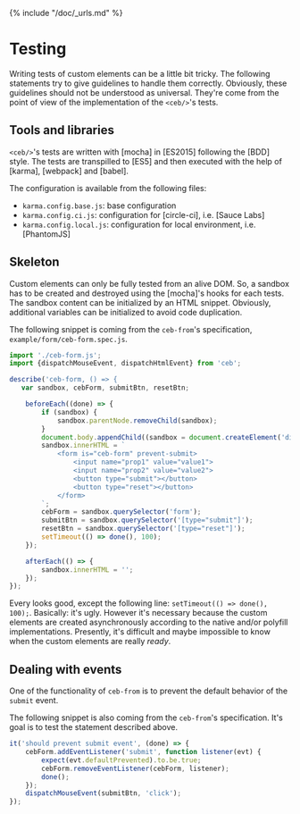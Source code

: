 {% include "/doc/_urls.md" %}
# Testing

Writing tests of custom elements can be a little bit tricky.
The following statements try to give guidelines to handle them correctly.
Obviously, these guidelines should not be understood as universal.
They're come from the point of view of the implementation of the `<ceb/>`'s tests.

## Tools and libraries

`<ceb/>`'s tests are written with [mocha] in [ES2015] following the [BDD] style.
The tests are transpilled to [ES5] and then executed with the help of [karma], [webpack] and [babel].

The configuration is available from the following files:

- `karma.config.base.js`: base configuration
- `karma.config.ci.js`: configuration for [circle-ci], i.e. [Sauce Labs]
- `karma.config.local.js`: configuration for local environment, i.e. [PhantomJS]

## Skeleton

Custom elements can only be fully tested from an alive DOM.
So, a sandbox has to be created and destroyed using the [mocha]'s hooks for each tests.
The sandbox content can be initialized by an HTML snippet.
Obviously, additional variables can be initialized to avoid code duplication.

The following snippet is coming from the `ceb-from`'s specification, `example/form/ceb-form.spec.js`.

```javascript
import './ceb-form.js';
import {dispatchMouseEvent, dispatchHtmlEvent} from 'ceb';

describe('ceb-form, () => {
   var sandbox, cebForm, submitBtn, resetBtn;

    beforeEach((done) => {
        if (sandbox) {
            sandbox.parentNode.removeChild(sandbox);
        }
        document.body.appendChild((sandbox = document.createElement('div')));
        sandbox.innerHTML = `
            <form is="ceb-form" prevent-submit>
                <input name="prop1" value="value1">
                <input name="prop2" value="value2">
                <button type="submit"></button>
                <button type="reset"></button>
            </form>
        `;
        cebForm = sandbox.querySelector('form');
        submitBtn = sandbox.querySelector('[type="submit"]');
        resetBtn = sandbox.querySelector('[type="reset"]');
        setTimeout(() => done(), 100);
    });

    afterEach(() => {
        sandbox.innerHTML = '';
    });
});
```

Every looks good, except the following line: `setTimeout(() => done(), 100);`.
Basically: it's ugly.
However it's necessary because the custom elements are created asynchronously according to the native and/or polyfill implementations.
Presently, it's difficult and maybe impossible to know when the custom elements are really _ready_.

## Dealing with events

One of the functionality of `ceb-from` is to prevent the default behavior of the `submit` event.

The following snippet is also coming from the `ceb-from`'s specification.
It's goal is to test the statement described above.

```javascript
it('should prevent submit event', (done) => {
    cebForm.addEventListener('submit', function listener(evt) {
        expect(evt.defaultPrevented).to.be.true;
        cebForm.removeEventListener(cebForm, listener);
        done();
    });
    dispatchMouseEvent(submitBtn, 'click');
});
```

